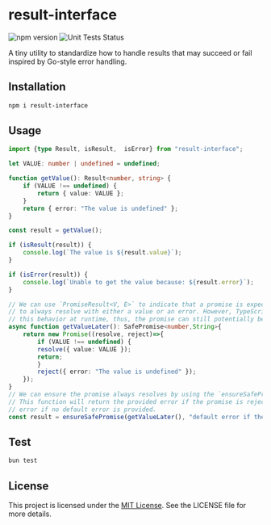 # result-interface

![npm version](https://img.shields.io/npm/v/result-interface)
![Unit Tests Status](https://img.shields.io/github/actions/workflow/status/constraintAutomaton/result-interface-ts/ci.yml?label=unit+test
)

A tiny utility to standardize how to handle results that may succeed or fail inspired by Go-style error handling.

## Installation

```bash
npm i result-interface
```

## Usage

```ts
import {type Result, isResult,  isError} from "result-interface";

let VALUE: number | undefined = undefined;

function getValue(): Result<number, string> {
    if (VALUE !== undefined) {
        return { value: VALUE };
    }
    return { error: "The value is undefined" };
}

const result = getValue();

if (isResult(result)) {
    console.log(`The value is ${result.value}`);
}

if (isError(result)) {
    console.log(`Unable to get the value because: ${result.error}`);
}

// We can use `PromiseResult<V, E>` to indicate that a promise is expected 
// to always resolve with either a value or an error. However, TypeScript cannot guarantee 
// this behavior at runtime, thus, the promise can still potentially be rejected.
async function getValueLater(): SafePromise<number,String>{
    return new Promise((resolve, reject)=>{
        if (VALUE !== undefined) {
        resolve({ value: VALUE });
        return;
        }
        reject({ error: "The value is undefined" });
    });
}
// We can ensure the promise always resolves by using the `ensureSafePromise` function. 
// This function will return the provided error if the promise is rejected, or an `unknown` 
// error if no default error is provided.
const result = ensureSafePromise(getValueLater(), "default error if the safe promise was unsafe");
```
## Test

```bash
bun test
```
## License

This project is licensed under the [MIT License](./LICENSE). See the LICENSE file for more details.
